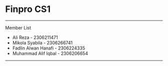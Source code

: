 # Finpro CS1
---
Member List
- Ali Reza - 2306211471
- Mikola Syabila - 2306266741
- Fadlin Alwan Hanafi - 2306224335
- Muhammad Alif Iqbal - 2306206654
---
